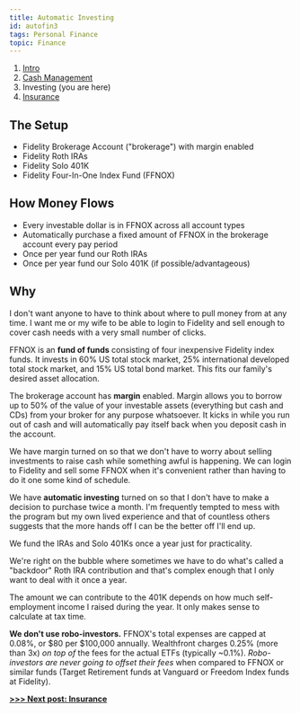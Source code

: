 ```yaml
---
title: Automatic Investing
id: autofin3
tags: Personal Finance
topic: Finance
---
```


1. [Intro](/automatic-finances)
2. [Cash Management](/automatic-cash-management)
3. Investing (you are here)
4. [Insurance](/automatic-insurance)

## The Setup

* Fidelity Brokerage Account ("brokerage") with margin enabled
* Fidelity Roth IRAs
* Fidelity Solo 401K
* Fidelity Four-In-One Index Fund (FFNOX)

## How Money Flows

* Every investable dollar is in FFNOX across all account types
* Automatically purchase a fixed amount of FFNOX in the brokerage account every pay period
* Once per year fund our Roth IRAs
* Once per year fund our Solo 401K (if possible/advantageous)

## Why

I don't want anyone to have to think about where to pull money from at any time.
I want me or my wife to be able to login to Fidelity and sell enough to cover cash needs with a very small number of clicks.

FFNOX is an **fund of funds** consisting of four inexpensive Fidelity index funds.
It invests in 60% US total stock market, 25% international developed total stock market, and 15% US total bond market.
This fits our family's desired asset allocation.

The brokerage account has **margin** enabled.
Margin allows you to borrow up to 50% of the value of your investable assets (everything but cash and CDs) from your broker for any purpose whatsoever.
It kicks in while you run out of cash and will automatically pay itself back when you deposit cash in the account.

We have margin turned on so that we don't have to worry about selling investments to raise cash while something awful is happening.
We can login to Fidelity and sell some FFNOX when it's convenient rather than having to do it one some kind of schedule.

We have **automatic investing** turned on so that I don't have to make a decision to purchase twice a month.
I'm frequently tempted to mess with the program but my own lived experience and that of countless others suggests that the more hands off I can be the better off I'll end up.

We fund the IRAs and Solo 401Ks once a year just for practicality.

We're right on the bubble where sometimes we have to do what's called a "backdoor" Roth IRA contribution and that's complex enough that I only want to deal with it once a year.

The amount we can contribute to the 401K depends on how much self-employment income I raised during the year. It only makes sense to calculate at tax time.

**We don't use robo-investors.**
FFNOX's total expenses are capped at 0.08%, or $80 per $100,000 annually.
Wealthfront charges 0.25% (more than 3x) *on top of* the fees for the actual ETFs (typically ~0.1%).
*Robo-investors are never going to offset their fees* when compared to FFNOX or similar funds (Target Retirement funds at Vanguard or Freedom Index funds at Fidelity).

**[>>> Next post: Insurance](/automatic-insurance)**

